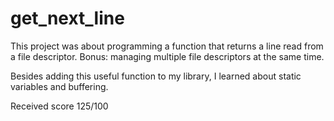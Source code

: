 # get_next_line

This project was about programming a function that returns a line read from a file descriptor.
Bonus: managing multiple file descriptors at the same time.

Besides adding this useful function to my library, I learned about static variables and buffering.

Received score 125/100
